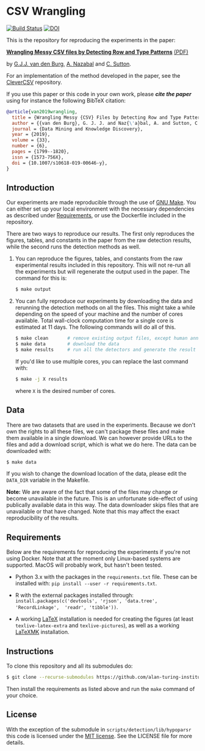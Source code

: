 # CSV Wrangling

[![Build Status](https://travis-ci.org/alan-turing-institute/CSV_Wrangling.svg?branch=master)](https://travis-ci.org/alan-turing-institute/CSV_Wrangling)
[![DOI](https://zenodo.org/badge/158363564.svg)](https://zenodo.org/badge/latestdoi/158363564)

This is the repository for reproducing the experiments in the paper:

[**Wrangling Messy CSV files by Detecting Row and Type 
Patterns**](https://rdcu.be/bLVur) 
[(PDF)](https://gertjanvandenburg.com/papers/VandenBurg_Nazabal_Sutton_-_Wrangling_Messy_CSV_Files_by_Detecting_Row_and_Type_Patterns_2019.pdf)

by [G.J.J. van den Burg](https://gertjanvandenburg.com), [A. 
Nazabal](https://scholar.google.co.uk/citations?user=IanHvT4AAAAJ&hl=en&oi=ao) 
and [C. Sutton](https://homepages.inf.ed.ac.uk/csutton/).

For an implementation of the method developed in the paper, see the 
[CleverCSV](https://github.com/alan-turing-institute/CleverCSV) repository.

If you use this paper or this code in your own work, please ***cite the 
paper*** using for instance the following BibTeX citation:

```bibtex
@article{van2019wrangling,
  title = {Wrangling Messy {CSV} Files by Detecting Row and Type Patterns},
  author = {{van den Burg}, G. J. J. and Naz{\'a}bal, A. and Sutton, C.},
  journal = {Data Mining and Knowledge Discovery},
  year = {2019},
  volume = {33},
  number = {6},
  pages = {1799--1820},
  issn = {1573-756X},
  doi = {10.1007/s10618-019-00646-y},
}
```

## Introduction

Our experiments are made reproducible through the use of [GNU 
Make](https://www.gnu.org/software/make/). You can either set up your local 
environment with the necessary dependencies as described under 
[Requirements](#requirements), or use the Dockerfile included in the 
repository.

There are two ways to reproduce our results. The first only reproduces the 
figures, tables, and constants in the paper from the raw detection results, 
while the second runs the detection methods as well.

1. You can reproduce the figures, tables, and constants from the raw 
   experimental results included in this repository. This will not re-run all 
   the experiments but will regenerate the output used in the paper. The 
   command for this is:

   ```bash
   $ make output
   ```

2. You can fully reproduce our experiments by downloading the data and 
   rerunning the detection methods on all the files. This might take a while 
   depending on the speed of your machine and the number of cores available. 
   Total wall-clock computation time for a single core is estimated at 11 
   days. The following commands will do all of this.

   ```bash
   $ make clean       # remove existing output files, except human annotated
   $ make data        # download the data
   $ make results     # run all the detectors and generate the result files
   ```

   If you'd like to use multiple cores, you can replace the last command with:

   ```bash
   $ make -j X results
   ```

   where ``X`` is the desired number of cores.


## Data

There are two datasets that are used in the experiments. Because we don't own 
the rights to all these files, we can't package these files and make them 
available in a single download. We can however provide URLs to the files and 
add a download script, which is what we do here. The data can be downloaded 
with:

```bash
$ make data
```

If you wish to change the download location of the data, please edit the 
``DATA_DIR`` variable in the Makefile.

**Note:** We are aware of the fact that some of the files may change or become 
unavailable in the future. This is an unfortunate side-effect of using 
publically available data in this way. The data downloader skips files that 
are unavailable or that have changed. Note that this may affect the exact 
reproducibility of the results.


## Requirements

Below are the requirements for reproducing the experiments if you're not using 
Docker. Note that at the moment only Linux-based systems are supported.  MacOS 
will probably work, but hasn't been tested.

- Python 3.x with the packages in the ``requirements.txt`` file. These can be 
  installed with: ``pip install --user -r requirements.txt``.

- R with the external packages installed through: 
  ``install.packages(c('devtools', 'rjson', 'data.tree', 'RecordLinkage', 
  'readr', 'tibble'))``.

- A working [LaTeX](https://www.latex-project.org/) installation is needed for 
  creating the figures (at least ``texlive-latex-extra`` and 
  ``texlive-pictures``), as well as a working 
  [LaTeXMK](https://mg.readthedocs.io/latexmk.html) installation.


## Instructions

To clone this repository and all its submodules do:

```bash
$ git clone --recurse-submodules https://github.com/alan-turing-institute/CSV_Wrangling
```

Then install the requirements as listed above and run the ``make`` command of 
your choice.

## License

With the exception of the submodule in ``scripts/detection/lib/hypoparsr`` 
this code is licensed under the [MIT 
license](https://en.wikipedia.org/wiki/MIT_License). See the LICENSE file for 
more details.
